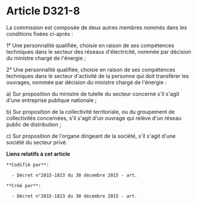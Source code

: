 # Article D321-8

La commission est composée de deux autres membres nommés dans les conditions fixées ci-après :

1° Une personnalité qualifiée, choisie en raison de ses compétences techniques dans le secteur des réseaux d'électricité,
nommée par décision du ministre chargé de l'énergie ;

2° Une personnalité qualifiée, choisie en raison de ses compétences techniques dans le secteur d'activité de la personne qui
doit transférer les ouvrages, nommée par décision du ministre chargé de l'énergie :

a) Sur proposition du ministre de tutelle du secteur concerné s'il s'agit d'une entreprise publique nationale ;

b) Sur proposition de la collectivité territoriale, ou du groupement de collectivités concernées, s'il s'agit d'un ouvrage
qui relève d'un réseau public de distribution ;

c) Sur proposition de l'organe dirigeant de la société, s'il s'agit d'une société du secteur privé.

**Liens relatifs à cet article**

	**Codifié par**:

	  - Décret n°2015-1823 du 30 décembre 2015 - art.

	**Créé par**:

	  - Décret n°2015-1823 du 30 décembre 2015 - art.
